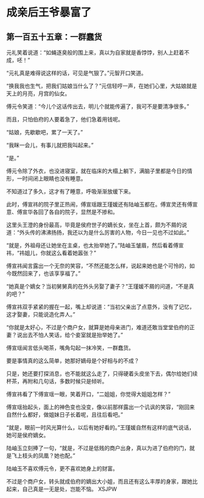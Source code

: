 # 成亲后王爷暴富了 
 ## 第一百五十五章：一群蠢货
  元礼笑着说道：“如蝇逐臭般的围上来，真以为自家就是香饽饽，别人上赶着不成，呸！”  
  
 “元礼真是难得说这样的话，可见是气狠了。”元智开口笑道。  
  
 “换我我也生气，把我们姑娘当什么了？”元信轻哼一声，在她们心里，大姑娘就是天上的月亮，月宫的仙女。  
  
 傅元令笑道：“今儿个这话传出去，明儿个就能传遍了，我可不是要清净很多。”  
  
 而且，只怕伯府的人要着急了，他们急着用钱呢。  
  
 “姑娘，先歇歇吧，累了一天了。”  
  
 “我眯一会儿，有事儿就把我叫起来。”  
  
 “是。”  
  
 傅元令除了外衣，也没进寝室，就在临床的大榻上躺下，满脑子里都是今日的情形，一时间闭上眼睛也没有睡意。  
  
 不知道过了多久，这才有了睡意，呼吸渐渐放缓下来。  
  
 此时，傅宣祎的院子里正热闹，傅宣瑶跟王瑾媛还有陆岫玉都在。傅宣灵还有傅宣意、傅宣华各回了各自的院子，显然是不掺和。  
  
 这里头王澄的身份最高，毕竟是侯府世子的嫡长女，坐在上首，颇为不屑的说道：“外头传的沸沸扬扬，我还以为是什么厉害的人物，今日一见也不过如此。”  
  
 “就是，外祖母还让她坐在主桌，也太抬举她了。”陆岫玉皱眉，然后看着傅宣祎，“祎姐儿，你就这么看着她嚣张？”  
  
 傅宣祎闻言露出一个无奈的笑容，“不然还能怎么样，说起来她也是个可怜的，如今既然回来了，也该享享福了。”  
  
 “她真是个嫡女？当初舅舅真的在外头另娶了妻子？”王瑾媛不屑的问道，“不是真的吧？”  
  
 傅宣祎双手紧紧的握在一起，嘴上却说道：“当初父亲出了点意外，没有了记忆，这才娶妻，只能说造化弄人。”  
  
 “你就是太好心，不过是个商户女，就算是她母亲进门，难道还敢当堂堂伯府的正妻？说出去不怕人笑话，给个妾室就是抬举她了。”  
  
 傅宣瑶闻言低头喝茶，嘴角勾起一抹冷笑，一群蠢货。  
  
 要是事情真的这么简单，她那好嫡母是个好相与的不成？  
  
 只是，她还要打探消息，也不能就这么走了，只得硬着头皮坐下去，偶尔给她们续杯茶，再附和几句话，多数时候只是倾听。  
  
 傅宣祎看了下傅宣瑶一眼，笑着开口，“二姐姐，你觉得大姐姐怎样？”  
  
 傅宣瑶抬起头，面上的神色变也没变，像以前那样露出一个讥讽的笑容，“刚回来自然什么都好，做姐妹日子长着呢，且往后看吧。”  
  
 “就是，眼前一时风光算什么，以后有她好看的。”王瑾媛自然有这样的底气说话，她可是侯府嫡女。  
  
 陆岫玉立刻捧了一句，“就是，不过是低贱的商户出身，真以为进了伯府的门，就是飞上枝头的凤凰？她也配。”  
  
 陆岫玉不喜欢傅元令，更不喜欢她身上的财富。  
  
 不过是个商户女，转头就成伯府的嫡出大小姐，而且还有这么丰厚的身家，跟她比起来，自己真是一无是处，岂能不恼。 
XSJPW
